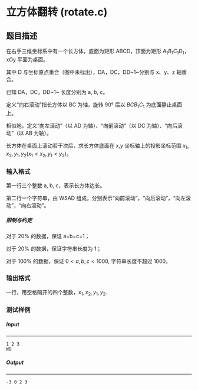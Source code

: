 # 立方体翻转 (rotate.c)

## 题目描述

在右手三维坐标系中有一个长方体，底面为矩形 ABCD，顶面为矩形 $A_1B_1C_1D_1$，xOy 平面为桌面。

其中 D 与坐标原点重合（图中未标出），DA，DC，DD~1~分别与 x、y、z 轴重合。

已知 DA，DC，DD~1~ 长度分别为 a, b, c。

定义“向右滚动”指长方体以 BC 为轴，旋转 90° 后以 $BCB_1C_1$ 为底面静止桌面上。

相似地，定义“向左滚动”（以 AD 为轴）、“向前滚动”（以 DC 为轴）、“向后滚动”（以 AB 为轴）。

长方体在桌面上滚动若干次后，求长方体底面在 x,y 坐标轴上的投影坐标范围 
$x_1,x_2,y_1,y_2(x_1<x_2,y_1<y_2)$。

### 输入格式

第一行三个整数 a, b, c，表示长方体边长。

第二行一个字符串，由 WSAD 组成，分别表示“向前滚动”，“向后滚动”，“向左滚动”，“向右滚动”。

##### 限制与约定

对于 20% 的数据，保证 a=b=c=1；

对于 20% 的数据，保证字符串长度为 1；

对于 100% 的数据，保证 $0<a,b,c<1000$, 字符串长度不超过 1000。

### 输出格式

一行，用空格隔开的四个整数，$x_1,x_2,y_1,y_2$.

### 测试样例

##### Input

------

```
1 2 3
WD
```

##### Output

------

```
-3 0 2 3
```